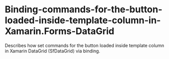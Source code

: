 # Binding-commands-for-the-button-loaded-inside-template-column-in-Xamarin.Forms-DataGrid
Describes how set commands for the button loaded inside template column in Xamarin DataGrid (SfDataGrid) via binding.
